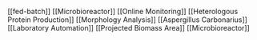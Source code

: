 [[fed-batch]]
[[Microbioreactor]]
[[Online Monitoring]]
[[Heterologous Protein Production]]
[[Morphology Analysis]]
[[Aspergillus Carbonarius]]
[[Laboratory Automation]]
[[Projected Biomass Area]]
[[Microbioreactor]]
